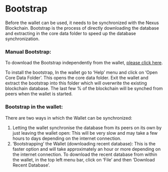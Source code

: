 # Bootstrap

Before the wallet can be used, it needs to be synchronized with the Nexus Blockchain. Bootstrap is the process of directly downloading the database and extracting in the core data folder to speed up the database synchronization.

### **Manual Bootstrap:**

To download the Bootstrap independently from the wallet, [please click here](http://bootstrap.nexus.io/tritium.tar.gz).

To install the bootstrap, In the wallet go to ‘Help’ menu and click on ‘Open Core Data Folder’. This opens the core data folder. Exit the wallet and extract the bootstrap into this folder which will overwrite the existing blockchain database. The last few % of the blockchain will be synched from peers when the wallet is started.

### **Bootstrap in the wallet:**

There are two ways in which the Wallet can be synchronized:

1. Letting the wallet synchronise the database from its peers on its own by just leaving the wallet open: This will be very slow and may take a few hours to days depending on the internet connection.
2. ‘Bootstrapping’ the Wallet (downloading recent database): This is the faster option and will take approximately an hour or more depending on the internet connection. To download the recent database from within the wallet, in the top left menu bar, click on ‘File’ and then ‘Download Recent Database’.
